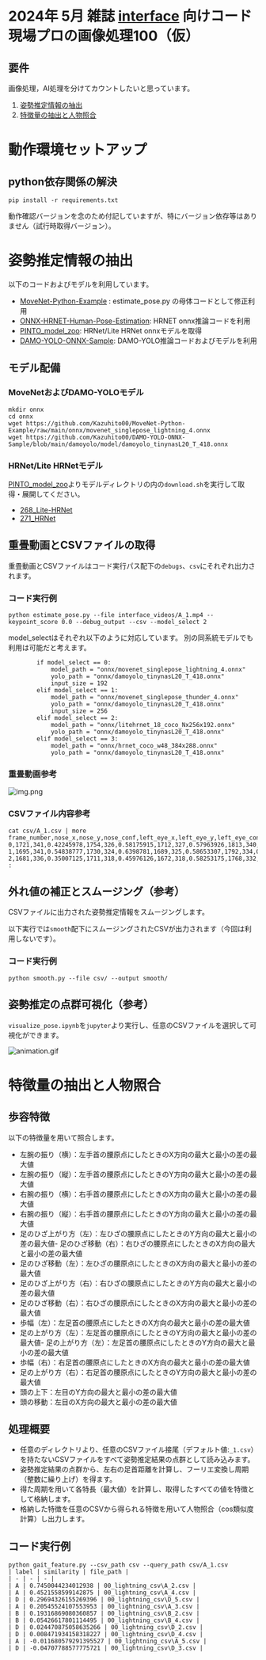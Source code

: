 # 2024年 5月 雑誌 [interface](https://interface.cqpub.co.jp/) 向けコード 現場プロの画像処理100（仮）

## 要件

画像処理，AI処理を分けてカウントしたいと思っています。

1. [姿勢推定情報の抽出](#姿勢推定情報の抽出)
2. [特徴量の抽出と人物照合](#特徴量の抽出と人物照合)

# 動作環境セットアップ

## python依存関係の解決
```
pip install -r requirements.txt
```
動作確認バージョンを念のため付記していますが、特にバージョン依存等はありません（試行時取得バージョン）。

# 姿勢推定情報の抽出

以下のコードおよびモデルを利用しています。

- [MoveNet-Python-Example](https://github.com/Kazuhito00/MoveNet-Python-Example) : estimate_pose.py の母体コードとして修正利用
- [ONNX-HRNET-Human-Pose-Estimation](https://github.com/ibaiGorordo/ONNX-HRNET-Human-Pose-Estimation): HRNET onnx推論コードを利用
- [PINTO_model_zoo](https://github.com/PINTO0309/PINTO_model_zoo): HRNet/Lite HRNet onnxモデルを取得
- [DAMO-YOLO-ONNX-Sample](https://github.com/Kazuhito00/DAMO-YOLO-ONNX-Sample): DAMO-YOLO推論コードおよびモデルを利用

## モデル配備

### MoveNetおよびDAMO-YOLOモデル
```
mkdir onnx
cd onnx
wget https://github.com/Kazuhito00/MoveNet-Python-Example/raw/main/onnx/movenet_singlepose_lightning_4.onnx
wget https://github.com/Kazuhito00/DAMO-YOLO-ONNX-Sample/blob/main/damoyolo/model/damoyolo_tinynasL20_T_418.onnx
```

### HRNet/Lite HRNetモデル

[PINTO_model_zoo](https://github.com/PINTO0309/PINTO_model_zoo)よりモデルディレクトリの内の`download.sh`を実行して取得・展開してください。

- [268_Lite-HRNet](https://github.com/PINTO0309/PINTO_model_zoo/tree/main/268_Lite-HRNet)
- [271_HRNet](https://github.com/PINTO0309/PINTO_model_zoo/tree/main/271_HRNet)



## 重畳動画とCSVファイルの取得
重畳動画とCSVファイルはコード実行パス配下の`debugs`、`csv`にそれぞれ出力されます。

### コード実行例
```
python estimate_pose.py --file interface_videos/A_1.mp4 --keypoint_score 0.0 --debug_output --csv --model_select 2
```

model_selectはそれぞれ以下のように対応しています。
別の同系統モデルでも利用は可能だと考えます。
```
        if model_select == 0:
            model_path = "onnx/movenet_singlepose_lightning_4.onnx"
            yolo_path = "onnx/damoyolo_tinynasL20_T_418.onnx"
            input_size = 192
        elif model_select == 1:
            model_path = "onnx/movenet_singlepose_thunder_4.onnx"
            yolo_path = "onnx/damoyolo_tinynasL20_T_418.onnx"
            input_size = 256
        elif model_select == 2:
            model_path = "onnx/litehrnet_18_coco_Nx256x192.onnx"
            yolo_path = "onnx/damoyolo_tinynasL20_T_418.onnx"
        elif model_select == 3:
            model_path = "onnx/hrnet_coco_w48_384x288.onnx"
            yolo_path = "onnx/damoyolo_tinynasL20_T_418.onnx"

```

### 重畳動画参考

![img.png](img.png)

### CSVファイル内容参考
```
cat csv/A_1.csv | more
frame_number,nose_x,nose_y,nose_conf,left_eye_x,left_eye_y,left_eye_conf,right_eye_x,right_eye_y,right_eye_conf,left_ear_x,left_ear_y,left_ear_conf,right_ear_x,right_ear_y,right_ear_conf,left_shoulder_x,left_shoulder_y,left_shoulder_conf,right_shoulder_x,right_shoulder_y,right_shoulder_conf,left_elbow_x,left_elbow_y,left_elbow_conf,right_elbow_x,right_elbow_y,right_elbow_conf,left_wrist_x,left_wrist_y,left_wrist_conf,right_wrist_x,right_wrist_y,right_wrist_conf,left_hip_x,left_hip_y,left_hip_conf,right_hip_x,right_hip_y,right_hip_conf,left_knee_x,left_knee_y,left_knee_conf,right_knee_x,right_knee_y,right_knee_conf,left_ankle_x,left_ankle_y,left_ankle_conf,right_ankle_x,right_ankle_y,right_ankle_conf
0,1721,341,0.42245978,1754,326,0.58175915,1712,327,0.57963926,1813,340,0.53507954,1718,339,0.34348637,1860,441,0.46571508,1676,438,0.47710404,1847,576,0.38557935,1638,550,0.4466851,1835,677,0.20385751,1607,635,0.46187034,1774,676,0.49937767,1697,670,0.42545134,1686,841,0.5424488,1723,835,0.39171275,1650,1020,0.54304403,1855,951,0.45132017
1,1695,341,0.54838777,1730,324,0.6398781,1689,325,0.58653307,1792,334,0.56611574,1699,333,0.36779,1837,439,0.4850201,1666,425,0.3702311,1846,581,0.42863387,1637,543,0.34322596,1795,695,0.29519293,1606,633,0.43505612,1754,677,0.5251442,1672,671,0.5427353,1709,849,0.58842784,1703,837,0.3515209,1667,1032,0.4859239,1796,955,0.48823303
2,1681,336,0.35007125,1711,318,0.45976126,1672,318,0.58253175,1768,332,0.6261512,1674,326,0.28464645,1798,434,0.3731395,1660,423,0.58527696,1856,574,0.35121065,1624,538,0.24173298,1803,697,0.3472525,1591,617,0.47504622,1737,677,0.5850502,1636,667,0.5085149,1692,843,0.5882794,1652,832,0.4899592,1675,1017,0.45458704,1759,943,0.46876293
:
```

## 外れ値の補正とスムージング（参考）
CSVファイルに出力された姿勢推定情報をスムージングします。

以下実行では`smooth`配下にスムージングされたCSVが出力されます（今回は利用しないです）。

### コード実行例
```
python smooth.py --file csv/ --output smooth/
```

## 姿勢推定の点群可視化（参考）
`visualize_pose.ipynb`を`jupyter`より実行し、任意のCSVファイルを選択して可視化ができます。

![animation.gif](animation.gif)

# 特徴量の抽出と人物照合

## 歩容特徴

以下の特徴量を用いて照合します。

- 左腕の振り（横）：左手首の腰原点にしたときのX方向の最大と最小の差の最大値
- 左腕の振り（縦）：左手首の腰原点にしたときのY方向の最大と最小の差の最大値
- 右腕の振り（横）：右手首の腰原点にしたときのX方向の最大と最小の差の最大値
- 右腕の振り（縦）：右手首の腰原点にしたときのY方向の最大と最小の差の最大値 
- 足のひざ上がり方（左）：左ひざの腰原点にしたときのY方向の最大と最小の差の最大値- 足のひざ移動（右）：右ひざの腰原点にしたときのX方向の最大と最小の差の最大値 
- 足のひざ移動（左）：左ひざの腰原点にしたときのX方向の最大と最小の差の最大値
- 足のひざ上がり方（右）：右ひざの腰原点にしたときのY方向の最大と最小の差の最大値 
- 足のひざ移動（右）：右ひざの腰原点にしたときのX方向の最大と最小の差の最大値
- 歩幅（左）：左足首の腰原点にしたときのX方向の最大と最小の差の最大値
- 足の上がり方（左）：左足首の腰原点にしたときのY方向の最大と最小の差の最大値- 足の上がり方（左）：左足首の腰原点にしたときのY方向の最大と最小の差の最大値
- 歩幅（右）：右足首の腰原点にしたときのX方向の最大と最小の差の最大値
- 足の上がり方（右）：右足首の腰原点にしたときのY方向の最大と最小の差の最大値 
- 頭の上下：左目のY方向の最大と最小の差の最大値
- 頭の移動：左目のX方向の最大と最小の差の最大値

## 処理概要

- 任意のディレクトリより、任意のCSVファイル接尾（デフォルト値:`_1.csv`）を持たないCSVファイルをすべて姿勢推定結果の点群として読み込みます。
- 姿勢推定結果の点群から、左右の足首距離を計算し、フーリエ変換し周期（整数に繰り上げ）を得ます。 
- 得た周期を用いて各特長（最大値）を計算し、取得したすべての値を特徴として格納します。
- 格納した特徴を任意のCSVから得られる特徴を用いて人物照合（cos類似度計算）し出力します。

## コード実行例
```
python gait_feature.py --csv_path csv --query_path csv/A_1.csv            
| label | similarity | file_path |
| - | - | - |                                           
| A | 0.7450044234012938 | 00_lightning_csv\A_2.csv |   
| A | 0.4521558599142875 | 00_lightning_csv\A_4.csv |   
| D | 0.29694326155269396 | 00_lightning_csv\D_5.csv |  
| A | 0.20545524107553953 | 00_lightning_csv\A_3.csv |  
| B | 0.19316869080360857 | 00_lightning_csv\B_2.csv |  
| B | 0.05426617801114495 | 00_lightning_csv\B_4.csv |  
| D | 0.024470875058635266 | 00_lightning_csv\D_2.csv | 
| D | 0.008471934158318227 | 00_lightning_csv\D_4.csv | 
| A | -0.011680579291395527 | 00_lightning_csv\A_5.csv |
| D | -0.04707788577775721 | 00_lightning_csv\D_3.csv | 
```

